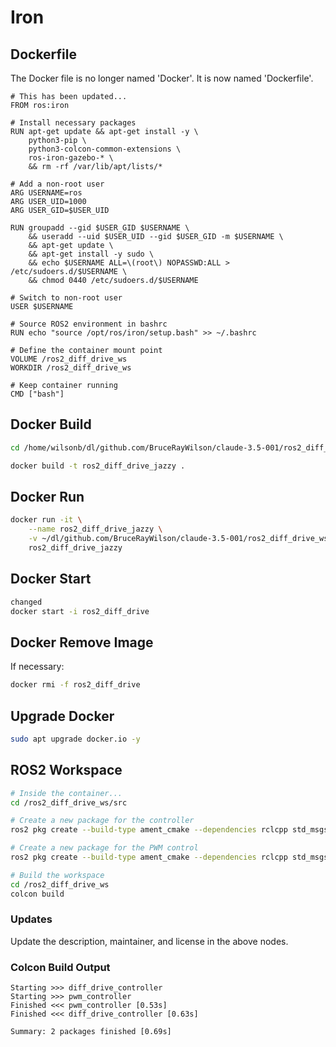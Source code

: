 # Iron

## Dockerfile

The Docker file is no longer named 'Docker'.  It is now named 'Dockerfile'.

```docker
# This has been updated...
FROM ros:iron

# Install necessary packages
RUN apt-get update && apt-get install -y \
    python3-pip \
    python3-colcon-common-extensions \
    ros-iron-gazebo-* \
    && rm -rf /var/lib/apt/lists/*

# Add a non-root user
ARG USERNAME=ros
ARG USER_UID=1000
ARG USER_GID=$USER_UID

RUN groupadd --gid $USER_GID $USERNAME \
    && useradd --uid $USER_UID --gid $USER_GID -m $USERNAME \
    && apt-get update \
    && apt-get install -y sudo \
    && echo $USERNAME ALL=\(root\) NOPASSWD:ALL > /etc/sudoers.d/$USERNAME \
    && chmod 0440 /etc/sudoers.d/$USERNAME

# Switch to non-root user
USER $USERNAME

# Source ROS2 environment in bashrc
RUN echo "source /opt/ros/iron/setup.bash" >> ~/.bashrc

# Define the container mount point
VOLUME /ros2_diff_drive_ws
WORKDIR /ros2_diff_drive_ws

# Keep container running
CMD ["bash"]
```

## Docker Build

```bash
cd /home/wilsonb/dl/github.com/BruceRayWilson/claude-3.5-001/ros2_diff_drive_ws/Docker/

docker build -t ros2_diff_drive_jazzy .
```

## Docker Run

```bash
docker run -it \
    --name ros2_diff_drive_jazzy \
    -v ~/dl/github.com/BruceRayWilson/claude-3.5-001/ros2_diff_drive_ws:/ros2_diff_drive_ws \
    ros2_diff_drive_jazzy
```

## Docker Start

```bash
changed
docker start -i ros2_diff_drive
```

## Docker Remove Image

If necessary:

```bash
docker rmi -f ros2_diff_drive
```

## Upgrade Docker

```bash
sudo apt upgrade docker.io -y
```

## ROS2 Workspace

```bash
# Inside the container...
cd /ros2_diff_drive_ws/src

# Create a new package for the controller
ros2 pkg create --build-type ament_cmake --dependencies rclcpp std_msgs geometry_msgs nav_msgs tf2 tf2_ros -- diff_drive_controller

# Create a new package for the PWM control
ros2 pkg create --build-type ament_cmake --dependencies rclcpp std_msgs -- pwm_controller

# Build the workspace
cd /ros2_diff_drive_ws
colcon build

```

### Updates

Update the description, maintainer, and license in the above nodes.

### Colcon Build Output

```text
Starting >>> diff_drive_controller
Starting >>> pwm_controller
Finished <<< pwm_controller [0.53s]
Finished <<< diff_drive_controller [0.63s]

Summary: 2 packages finished [0.69s]
```
